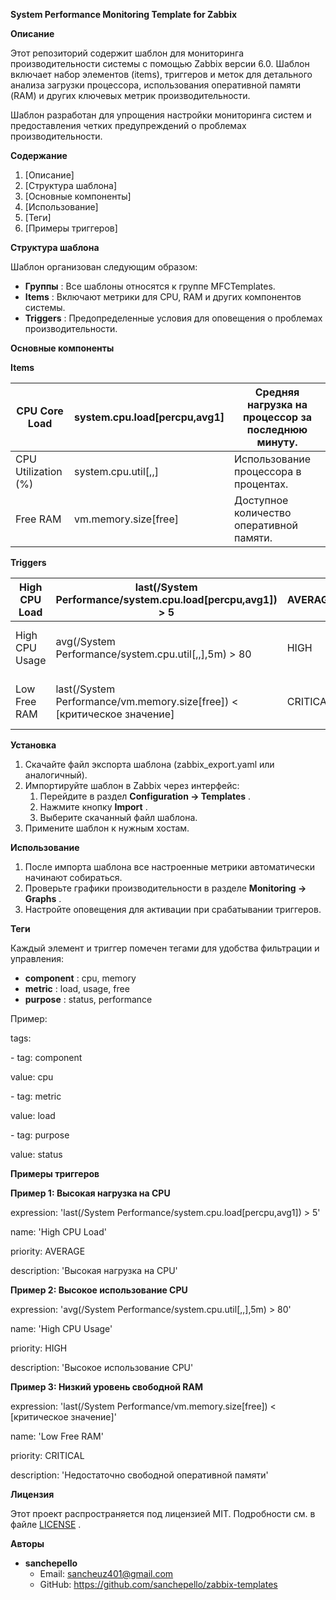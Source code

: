 **System Performance Monitoring Template for Zabbix**

**Описание**

Этот репозиторий содержит шаблон для мониторинга производительности системы с помощью Zabbix версии 6.0. Шаблон включает набор элементов (items), триггеров и меток для детального анализа загрузки процессора, использования оперативной памяти (RAM) и других ключевых метрик производительности.

Шаблон разработан для упрощения настройки мониторинга систем и предоставления четких предупреждений о проблемах производительности.

**Содержание**

1. [Описание]
1. [Структура шаблона]
1. [Основные компоненты]
1. [Использование]
1. [Теги]
1. [Примеры триггеров]

**Структура шаблона**

Шаблон организован следующим образом:

- **Группы** : Все шаблоны относятся к группе MFCTemplates.
- **Items** : Включают метрики для CPU, RAM и других компонентов системы.
- **Triggers** : Предопределенные условия для оповещения о проблемах производительности.

**Основные компоненты**

**Items**

|CPU Core Load|system.cpu.load[percpu,avg1]|Средняя нагрузка на процессор за последнюю минуту.|
| - | - | - |
|CPU Utilization (%)|system.cpu.util[,,]|Использование процессора в процентах.|
|Free RAM|vm.memory.size[free]|Доступное количество оперативной памяти.|

**Triggers**

|High CPU Load|last(/System Performance/system.cpu.load[percpu,avg1]) > 5|AVERAGE|Высокая нагрузка на процессор.|
| - | - | - | - |
|High CPU Usage|avg(/System Performance/system.cpu.util[,,],5m) > 80|HIGH|Высокое использование процессора более 80%.|
|Low Free RAM|last(/System Performance/vm.memory.size[free]) < [критическое значение]|CRITICAL|Недостаточно свободной оперативной памяти.|

**Установка**

1. Скачайте файл экспорта шаблона (zabbix\_export.yaml или аналогичный).
1. Импортируйте шаблон в Zabbix через интерфейс:
   1. Перейдите в раздел **Configuration -> Templates** .
   1. Нажмите кнопку **Import** .
   1. Выберите скачанный файл шаблона.
1. Примените шаблон к нужным хостам.

**Использование**

1. После импорта шаблона все настроенные метрики автоматически начинают собираться.
1. Проверьте графики производительности в разделе **Monitoring -> Graphs** .
1. Настройте оповещения для активации при срабатывании триггеров.

**Теги**

Каждый элемент и триггер помечен тегами для удобства фильтрации и управления:

- **component** : cpu, memory
- **metric** : load, usage, free
- **purpose** : status, performance

Пример:

tags:

\- tag: component

value: cpu

\- tag: metric

value: load

\- tag: purpose

value: status

**Примеры триггеров**

**Пример 1: Высокая нагрузка на CPU**

expression: 'last(/System Performance/system.cpu.load[percpu,avg1]) > 5'

name: 'High CPU Load'

priority: AVERAGE

description: 'Высокая нагрузка на CPU'

**Пример 2: Высокое использование CPU**

expression: 'avg(/System Performance/system.cpu.util[,,],5m) > 80'

name: 'High CPU Usage'

priority: HIGH

description: 'Высокое использование CPU'

**Пример 3: Низкий уровень свободной RAM**

expression: 'last(/System Performance/vm.memory.size[free]) < [критическое значение]'

name: 'Low Free RAM'

priority: CRITICAL

description: 'Недостаточно свободной оперативной памяти'

**Лицензия**

Этот проект распространяется под лицензией MIT. Подробности см. в файле [LICENSE](https://chat.qwenlm.ai/c/LICENSE) .

**Авторы**

- **sanchepello**
  - Email: sancheuz401@gmail.com
  - GitHub: https://github.com/sanchepello/zabbix-templates
